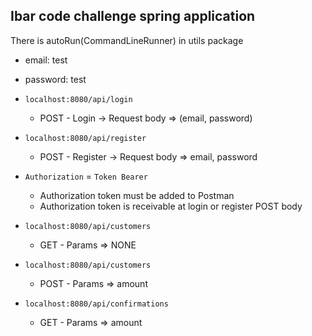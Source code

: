 ## Ibar code challenge spring application

There is autoRun(CommandLineRunner) in utils package 
- email: test
- password: test

- `localhost:8080/api/login`
    - POST - Login -> Request body => (email, password)
- `localhost:8080/api/register`
    - POST - Register -> Request body => email, password
    
- `Authorization` = `Token Bearer`
    - Authorization token must be added to Postman
    - Authorization token is receivable at login or register POST body

- `localhost:8080/api/customers`
    - GET - Params => NONE
    
- `localhost:8080/api/customers`
    - POST - Params => amount
    
- `localhost:8080/api/confirmations`
    - GET - Params => amount